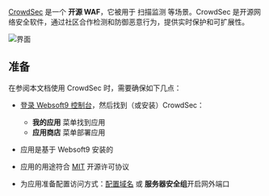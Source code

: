 [CrowdSec](https://www.crowdsec.net/) 是一个 **开源 WAF**，它被用于 扫描监测  等场景。CrowdSec 是开源网络安全软件，通过社区合作检测和防御恶意行为，提供实时保护和可扩展性。


![界面](https://libs.websoft9.com/Websoft9/DocsPicture/zh/crowdsec/crowdsec-gui-websoft9.png)


## 准备

在参阅本文档使用 CrowdSec 时，需要确保如下几点：

- [登录 Websoft9 控制台](./login-console)，然后找到（或安装）CrowdSec：
  - **我的应用** 菜单找到应用 
  - **应用商店** 菜单部署应用

- 应用是基于 Websoft9 安装的


- 应用的用途符合 [MIT](https://opensource.org/licenses/MIT) 开源许可协议


- 为应用准备配置访问方式：[配置域名](./domain-set) 或 **服务器安全组**开启网外端口